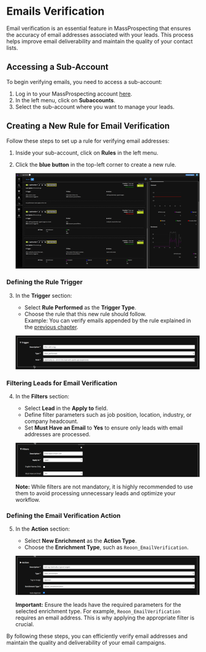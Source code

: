 # Emails Verification

Email verification is an essential feature in MassProspecting that ensures the accuracy of email addresses associated with your leads. This process helps improve email deliverability and maintain the quality of your contact lists.

## Accessing a Sub-Account

To begin verifying emails, you need to access a sub-account:

1. Log in to your MassProspecting account [here](https://massprospecting.com/login).
2. In the left menu, click on **Subaccounts**.
3. Select the sub-account where you want to manage your leads.

## Creating a New Rule for Email Verification

Follow these steps to set up a rule for verifying email addresses:

1. Inside your sub-account, click on **Rules** in the left menu.
2. Click the **blue button** in the top-left corner to create a new rule.

   ![Rules Screen](../assets/user/9-1.png)

### Defining the Rule Trigger

3. In the **Trigger** section:
   - Select **Rule Performed** as the **Trigger Type**.
   - Choose the rule that this new rule should follow.  
     Example: You can verify emails appended by the rule explained in the [previous chapter](./08-leads-enrichment.md).

   ![Defining Rule Trigger](../assets/user/9-2.png)

### Filtering Leads for Email Verification

4. In the **Filters** section:
   - Select **Lead** in the **Apply to** field.
   - Define filter parameters such as job position, location, industry, or company headcount.
   - Set **Must Have an Email** to **Yes** to ensure only leads with email addresses are processed.

   ![Filtering by Leads Attributes](../assets/user/9-3.png)

   **Note:** While filters are not mandatory, it is highly recommended to use them to avoid processing unnecessary leads and optimize your workflow.

### Defining the Email Verification Action

5. In the **Action** section:
   - Select **New Enrichment** as the **Action Type**.
   - Choose the **Enrichment Type**, such as `Reoon_EmailVerification`.

   ![Defining Rule Action](../assets/user/9-4.png)

   **Important:** Ensure the leads have the required parameters for the selected enrichment type. For example, `Reoon_EmailVerification` requires an email address. This is why applying the appropriate filter is crucial.

By following these steps, you can efficiently verify email addresses and maintain the quality and deliverability of your email campaigns.
